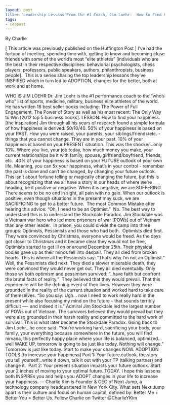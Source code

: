 ```yaml
---
layout: post
title: 'Leadership Lessons From the #1 Coach, Jim Loehr:  How to Find Happiness'
tags:
- ceopost
---
```




By Charlie


[ This article was previously published on the Huffington Post ]
I’ve had the fortune of meeting, spending time with, getting to know and becoming close friends with some of the world’s most “elite athletes” [individuals who are the best in their respective disciplines: behaviorial psychologists, chess players, professors, public speakers, authors, philanthropists, business people]. 
This is a series sharing the top leadership lessons they’ve INSPIRED which in turn led to ADOPTION, changes for the better, both at work and at home.  


WHO IS JIM LOEHR
Dr. Jim Loehr is the #1 performance coach to the “who’s who” list of sports, medicine, military, business elite athletes of the world. He has written 16 best seller books including: The Power of Full Engagement, The Power of Story as well as his most recent: The Only Way to Win [2012 top 5 business books].
LESSON: How to find your happiness. [the inspiration]
Jim through all his years of research found a simple formula of how happiness is derived: 50/10/40.
50% of your happiness is based on your PAST. How you were raised, your parents, your siblings/friends/etc. - things that you cannot change. They are in your past.
10% of your happiness is based on your PRESENT situation. This was the shocker…only 10%. Where you live, your job today, how much money you make, your current relationships be it with family, spouse, girlfriend/boyfriend, friends, etc. 
40% of your happiness is based on your FUTURE outlook of your own life. Meaning, you can 5x your happiness, what’s in your control - remember the past is done and can’t be changed, by changing your future outlook. 
This isn’t about fortune telling or magically changing the future, but this is about recognizing that we all have a story in our heads of where we’re heading, be it positive or negative. When it is negative, we are SUFFERING. There seems to be no end in sight, all pain with no gain. When our outlook is positive, even though situations in the present may suck, we are SACRIFICING to get to a better future. 
The most Common Mistake after hearing this advice: “Oh, I need to be an Optimist.”  No. The best way to understand this is to understand the Stockdale Paradox. Jim Stockdale was a Vietnam war hero who led more prisoners of war [POWs] out of Vietnam than any other leader. 
In prison, you could divide the camp into three groups: Optimists, Pessimists and those who had both.  Optimists died first. They were convinced by Christmas, everyone would be freed. As the days got closer to Christmas and it became clear they would not be free, Optimists started to get ill on or around December 25th. Their physical bodies gave up as their minds fell into despair. They all died from broken hearts.
This is where all the Pessimists say: “That’s why I’m not an Optimist.” Well, the Pessimists died next. They died a slower miserable death, they were convinced they would never get out. They all died eventually.
Only those w/ both optimism and pessimism survived: “..have faith but confront the brutal facts of reality.”  They believed that they would prevail. That this experience will be the defining event of their lives. However they were grounded in the reality of the current situation and worked hard to take care of themselves.
“So you say: Ugh… now I need to work really hard in the present while also focusing my mind on the future – that sounds terribly difficult —- and indeed it is.”
Admiral Jim Stockdale led the largest number of POWs out of Vietnam. The survivors believed they would prevail but they were also grounded in their harsh reality and committed to the hard work of survival. This is what later became the Stockdale Paradox.
Going back to Jim Loehr…he once said: “You’re working hard, sacrificing your body, your family, your everything because somewhere in the future, you will find nirvana, this perfectly happy place where your life is balanced, optimized…well WAKE UP, tomorrow is going to be just like today. Nothing will change.”
Tomorrow is just like today. Start to make your changes NOW.
ADOPTION TOOLS [to increase your happiness]
Part 1: Your future outlook, the story you tell yourself…write it down, talk it out with your TP (talking partner) and change it. 
Part 2: Your present situation impacts your future outlook. Start your 2 inches of moving to your optimal future..TODAY.
I hope this lessons both INSPIREs you and helps you ADOPT changes in your life to increase your happiness.
— Charlie Kim is Founder & CEO of Next Jump, a technology company headquartered in New York City. What sets Next Jump apart is their culture and focus on human capital, defined by: Better Me + Better You = Better Us. Follow Charlie on Twitter @CharlieYKim
